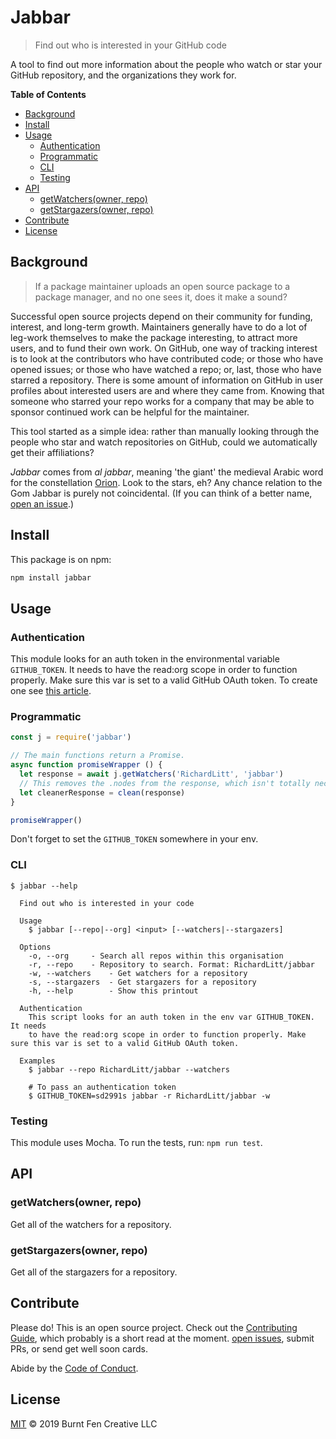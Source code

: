 # Jabbar

> Find out who is interested in your GitHub code

A tool to find out more information about the people who watch or star your GitHub repository, and the organizations they work for.

**Table of Contents**

- [Background](#background)
- [Install](#install)
- [Usage](#usage)
  - [Authentication](#authentication)
  - [Programmatic](#programmatic)
  - [CLI](#cli)
  - [Testing](#testing)
- [API](#api)
  - [getWatchers(owner, repo)](#getwatchersowner-repo)
  - [getStargazers(owner, repo)](#getstargazersowner-repo)
- [Contribute](#contribute)
- [License](#license)

## Background

> If a package maintainer uploads an open source package to a package manager, and no one sees it, does it make a sound?

Successful open source projects depend on their community for funding, interest, and long-term growth. Maintainers generally have to do a lot of leg-work themselves to make the package interesting, to attract more users, and to fund their own work. On GitHub, one way of tracking interest is to look at the contributors who have contributed code; or those who have opened issues; or those who have watched a repo; or, last, those who have starred a repository. There is some amount of information on GitHub in user profiles about interested users are and where they came from. Knowing that someone who starred your repo works for a company that may be able to sponsor continued work can be helpful for the maintainer.

This tool started as a simple idea: rather than manually looking through the people who star and watch repositories on GitHub, could we automatically get their affiliations?

*Jabbar* comes from *al jabbar*, meaning 'the giant' the medieval Arabic word for the constellation [Orion](https://en.wikipedia.org/wiki/Orion_(constellation)). Look to the stars, eh? Any chance relation to the Gom Jabbar is purely not coincidental. (If you can think of a better name, [open an issue](https://github.com/RichardLitt/jabbar/issues/new).)

## Install

This package is on npm:

```sh
npm install jabbar
```

## Usage

### Authentication

This module looks for an auth token in the environmental variable `GITHUB_TOKEN`. It needs to have the read:org scope in order to function properly. Make sure this var is set to a valid GitHub OAuth token. To create one see [this article](https://help.github.com/articles/creating-a-personal-access-token-for-the-command-line/).

### Programmatic

```js
const j = require('jabbar')

// The main functions return a Promise.
async function promiseWrapper () {
  let response = await j.getWatchers('RichardLitt', 'jabbar')
  // This removes the .nodes from the response, which isn't totally necessary, but easier to deal with.
  let cleanerResponse = clean(response)
}

promiseWrapper()
```

Don't forget to set the `GITHUB_TOKEN` somewhere in your env.

### CLI

```
$ jabbar --help

  Find out who is interested in your code

  Usage
    $ jabbar [--repo|--org] <input> [--watchers|--stargazers]

  Options
    -o, --org     - Search all repos within this organisation
    -r, --repo    - Repository to search. Format: RichardLitt/jabbar
    -w, --watchers    - Get watchers for a repository
    -s, --stargazers  - Get stargazers for a repository
    -h, --help        - Show this printout

  Authentication
    This script looks for an auth token in the env var GITHUB_TOKEN. It needs
    to have the read:org scope in order to function properly. Make sure this var is set to a valid GitHub OAuth token.

  Examples
    $ jabbar --repo RichardLitt/jabbar --watchers

    # To pass an authentication token
    $ GITHUB_TOKEN=sd2991s jabbar -r RichardLitt/jabbar -w
```

### Testing

This module uses Mocha. To run the tests, run: `npm run test`.

## API

### getWatchers(owner, repo)

Get all of the watchers for a repository.

### getStargazers(owner, repo)

Get all of the stargazers for a repository.

## Contribute

Please do! This is an open source project. Check out the [Contributing Guide](CONTRIBUTING.md), which probably is a short read at the moment. [open issues](https://github.com/RichardLitt/jabbar/issues/new), submit PRs, or send get well soon cards.

Abide by the [Code of Conduct](CODE_OF_CONDUCT.md).

## License

[MIT](LICENSE) © 2019 Burnt Fen Creative LLC